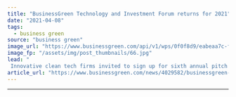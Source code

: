 ```yaml
---
title: "BusinessGreen Technology and Investment Forum returns for 2021"
date: "2021-04-08"
tags: 
  - business green
source: "business green"
image_url: "https://www.businessgreen.com/api/v1/wps/0f0f8d9/eabeaa7c-f579-421b-9f52-d8ce5934bec3/1/BGTAIF20-185x114.jpg"
image_fp: "/assets/img/post_thumbnails/66.jpg"
lead: "
 Innovative clean tech firms invited to sign up for sixth annual pitch event and be in with a chance of connecting with top investors ..."
article_url: "https://www.businessgreen.com/news/4029582/businessgreen-technology-investment-forum-returns-2021"
---
```


---
